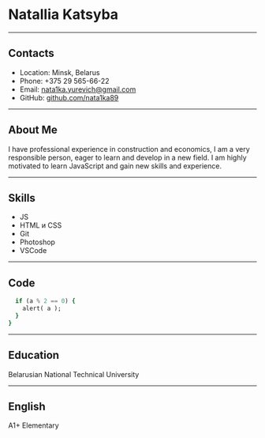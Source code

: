 # Natallia Katsyba
************
## Contacts
- Location: Minsk, Belarus
- Phone: +375 29 565-66-22
- Email: nata1ka.yurevich@gmail.com
- GitHub: [github.com/nata1ka89](https://github.com/nata1ka89)
************
## About Me
I have professional experience in construction and economics, I am a very responsible person, eager to learn and develop in a new field. I am highly motivated to learn JavaScript and gain new skills and experience.
************
## Skills
- JS
- HTML и CSS
- Git
- Photoshop
- VSCode
************
## Code
```for (let a = 2; a <= 14; a++) {
  if (a % 2 == 0) {
    alert( a );
  }
}
```
************
## Education
Belarusian National Technical University
************
## English
A1+ Elementary
